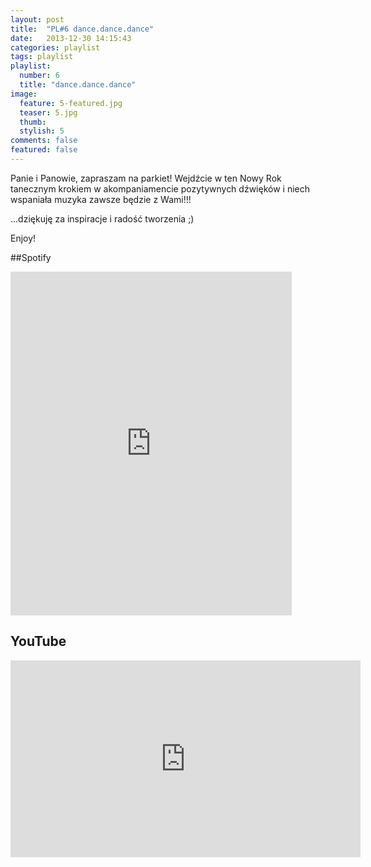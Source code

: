 ```yaml
---
layout: post
title:  "PL#6 dance.dance.dance"
date:   2013-12-30 14:15:43
categories: playlist
tags: playlist
playlist:
  number: 6
  title: "dance.dance.dance"
image:
  feature: 5-featured.jpg
  teaser: 5.jpg
  thumb:
  stylish: 5
comments: false
featured: false
---
```

Panie i Panowie, zapraszam na parkiet!
Wejdźcie w ten Nowy Rok tanecznym krokiem w akompaniamencie pozytywnych dźwięków i niech wspaniała muzyka zawsze będzie z Wami!!!

...dziękuję za inspiracje i radość tworzenia ;)

Enjoy!

##Spotify
<iframe src="https://embed.spotify.com/?uri=spotify%3Auser%3A1173952261%3Aplaylist%3A7Bp898SdNwUsGwhIWP6yno&theme=white" 
  width="450" 
  height="550" 
  frameborder="0" 
  allowtransparency="true">
</iframe>

## YouTube
<iframe width="560" height="315" src="https://www.youtube.com/embed/videoseries?list=PLynJw3Ptj9lHGBNB4w8-OxBOkMBeOC2uw" frameborder="0"></iframe>
